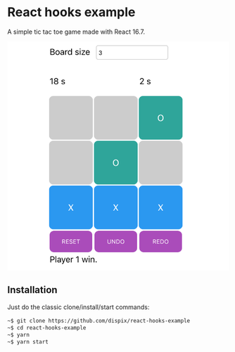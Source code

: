 # React hooks example

A simple tic tac toe game made with React 16.7.

![screenshot](./docs/app_screenshot.png)

## Installation

Just do the classic clone/install/start commands:

```
~$ git clone https://github.com/dispix/react-hooks-example
~$ cd react-hooks-example
~$ yarn
~$ yarn start
```
